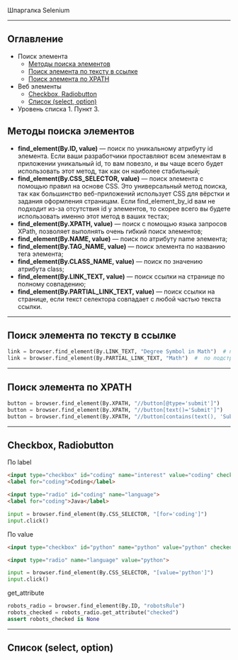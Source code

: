 Шпаргалка Selenium
____
## Оглавление

- Поиск элемента
  - [Методы поиска элементов](#Методы-поиска-элементов)
  - [Поиск элемента по тексту в ссылке](#Поиск-элемента-по-тексту-в-ссылке)
  - [Поиск элемента по XPATH](#Поиск-элемента-по-XPATH)
- Веб элементы
    - [Checkbox, Radiobutton](#Checkbox,-Radiobutton)
    - [Список (select, option)](#Список-(select,-option))
- Уровень списка 1. Пункт 3.

## Методы поиска элементов

- **find_element(By.ID, value)** — поиск по уникальному атрибуту id элемента. Если ваши разработчики проставляют всем элементам в приложении уникальный id, то вам повезло, и вы чаще всего будет использовать этот метод, так как он наиболее стабильный;
- **find_element(By.CSS_SELECTOR, value)** — поиск элемента с помощью правил на основе CSS. Это универсальный метод поиска, так как большинство веб-приложений использует CSS для вёрстки и задания оформления страницам. Если find_element_by_id вам не подходит из-за отсутствия id у элементов, то скорее всего вы будете использовать именно этот метод в ваших тестах;
- **find_element(By.XPATH, value)** — поиск с помощью языка запросов XPath, позволяет выполнять очень гибкий поиск элементов;
- **find_element(By.NAME, value)** — поиск по атрибуту name элемента;
- **find_element(By.TAG_NAME, value)** — поиск элемента по названию тега элемента;
- **find_element(By.CLASS_NAME, value)** — поиск по значению атрибута class;
- **find_element(By.LINK_TEXT, value)** — поиск ссылки на странице по полному совпадению;
- **find_element(By.PARTIAL_LINK_TEXT, value)** — поиск ссылки на странице, если текст селектора совпадает с любой частью текста ссылки.

____

## Поиск элемента по тексту в ссылке

```python
link = browser.find_element(By.LINK_TEXT, "Degree Symbol in Math")  # по полному соответствию текста
link = browser.find_element(By.PARTIAL_LINK_TEXT, "Math")  #  по подстроке
```
____
## Поиск элемента по XPATH

```python
button = browser.find_element(By.XPATH, "//button[@type='submit']")
button = browser.find_element(By.XPATH, "//button[text()='Submit']")
button = browser.find_element(By.XPATH, "//button[contains(text(), 'Submit')]")
```
____
## Checkbox, Radiobutton
По label
```html
<input type="checkbox" id="coding" name="interest" value="coding" checked />
<label for="coding">Coding</label>
```
```html
<input type="radio" id="coding" name="language">
<label for="coding">Java</label>
```

```python
input = browser.find_element(By.CSS_SELECTOR, "[for='coding']")
input.click()
```

По value
```html
<input type="checkbox" id="python" name="python" value="python" checked />
```

```html
<input type="radio" name="language" value="python">
```

```python
input = browser.find_element(By.CSS_SELECTOR, "[value='python']")
input.click()
```

get_attribute

```python
robots_radio = browser.find_element(By.ID, "robotsRule")
robots_checked = robots_radio.get_attribute("checked")
assert robots_checked is None
```
____
## Список (select, option)





